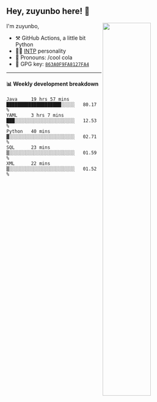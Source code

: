 

## Hey, zuyunbo here! :wave: 
[<img align="right" width="50%" src="https://github-readme-stats.vercel.app/api?username=zuyunbo&theme=dark&show_icons=true">](https://metrics.lecoq.io/ouuan?template=classic)

I'm zuyunbo,

-   :hammer_and_pick: GitHub Actions, a little bit Python
-   :man_scientist: [INTP](https://www.16personalities.com/profiles/3302586f07ca3) personality
-   :man: Pronouns: /cool cola
-   :key: GPG key: [`863A0F9FA8127FA4`](https://github.com/zuyunbo.gpg)

---

#### :bar_chart: Weekly development breakdown
<!--START_SECTION:waka-->
```text
Java     19 hrs 57 mins  ████████████████████░░░░░   80.17 % 
YAML     3 hrs 7 mins    ███░░░░░░░░░░░░░░░░░░░░░░   12.53 % 
Python   40 mins         ▓░░░░░░░░░░░░░░░░░░░░░░░░   02.71 % 
SQL      23 mins         ▒░░░░░░░░░░░░░░░░░░░░░░░░   01.59 % 
XML      22 mins         ▒░░░░░░░░░░░░░░░░░░░░░░░░   01.52 % 
```
<!--END_SECTION:waka-->

